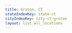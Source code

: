 ```yaml
---
title: Groton, CT
stateIndexKey: state-ct
cityIndexKey: city-ct-groton
layout: list_all_locations
---
```

